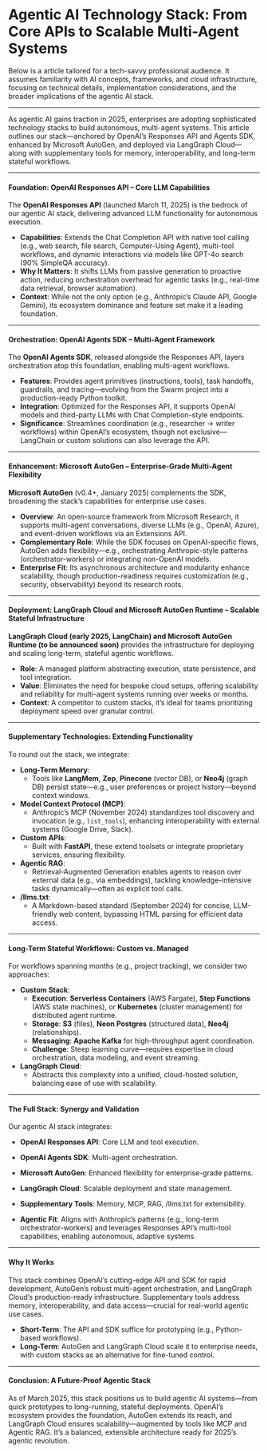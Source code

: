# Agentic AI Technology Stack: From Core APIs to Scalable Multi-Agent Systems

Below is a article tailored for a tech-savvy professional audience. It assumes familiarity with AI concepts, frameworks, and cloud infrastructure, focusing on technical details, implementation considerations, and the broader implications of the agentic AI stack.

---

As agentic AI gains traction in 2025, enterprises are adopting sophisticated technology stacks to build autonomous, multi-agent systems. This article outlines our stack—anchored by OpenAI’s Responses API and Agents SDK, enhanced by Microsoft AutoGen, and deployed via LangGraph Cloud—along with supplementary tools for memory, interoperability, and long-term stateful workflows.

---

#### Foundation: OpenAI Responses API – Core LLM Capabilities

The **OpenAI Responses API** (launched March 11, 2025) is the bedrock of our agentic AI stack, delivering advanced LLM functionality for autonomous execution.

- **Capabilities**: Extends the Chat Completion API with native tool calling (e.g., web search, file search, Computer-Using Agent), multi-tool workflows, and dynamic interactions via models like GPT-4o search (90% SimpleQA accuracy).
- **Why It Matters**: It shifts LLMs from passive generation to proactive action, reducing orchestration overhead for agentic tasks (e.g., real-time data retrieval, browser automation).
- **Context**: While not the only option (e.g., Anthropic’s Claude API, Google Gemini), its ecosystem dominance and feature set make it a leading foundation.

---

#### Orchestration: OpenAI Agents SDK – Multi-Agent Framework

The **OpenAI Agents SDK**, released alongside the Responses API, layers orchestration atop this foundation, enabling multi-agent workflows.

- **Features**: Provides agent primitives (instructions, tools), task handoffs, guardrails, and tracing—evolving from the Swarm project into a production-ready Python toolkit.
- **Integration**: Optimized for the Responses API, it supports OpenAI models and third-party LLMs with Chat Completion-style endpoints.
- **Significance**: Streamlines coordination (e.g., researcher → writer workflows) within OpenAI’s ecosystem, though not exclusive—LangChain or custom solutions can also leverage the API.

---

#### Enhancement: Microsoft AutoGen – Enterprise-Grade Multi-Agent Flexibility

**Microsoft AutoGen** (v0.4+, January 2025) complements the SDK, broadening the stack’s capabilities for enterprise use cases.

- **Overview**: An open-source framework from Microsoft Research, it supports multi-agent conversations, diverse LLMs (e.g., OpenAI, Azure), and event-driven workflows via an Extensions API.
- **Complementary Role**: While the SDK focuses on OpenAI-specific flows, AutoGen adds flexibility—e.g., orchestrating Anthropic-style patterns (orchestrator-workers) or integrating non-OpenAI models.
- **Enterprise Fit**: Its asynchronous architecture and modularity enhance scalability, though production-readiness requires customization (e.g., security, observability) beyond its research roots.

---

#### Deployment: LangGraph Cloud and Microsoft AutoGen Runtime – Scalable Stateful Infrastructure

**LangGraph Cloud (early 2025, LangChain) and Microsoft AutoGen Runtime (to be announced soon)** provides the infrastructure for deploying and scaling long-term, stateful agentic workflows.

- **Role**: A managed platform abstracting execution, state persistence, and tool integration.
- **Value**: Eliminates the need for bespoke cloud setups, offering scalability and reliability for multi-agent systems running over weeks or months.
- **Context**: A competitor to custom stacks, it’s ideal for teams prioritizing deployment speed over granular control.

---

#### Supplementary Technologies: Extending Functionality

To round out the stack, we integrate:

- **Long-Term Memory**: 
  - Tools like **LangMem**, **Zep**, **Pinecone** (vector DB), or **Neo4j** (graph DB) persist state—e.g., user preferences or project history—beyond context windows.
- **Model Context Protocol (MCP)**: 
  - Anthropic’s MCP (November 2024) standardizes tool discovery and invocation (e.g., `list_tools`), enhancing interoperability with external systems (Google Drive, Slack).
- **Custom APIs**: 
  - Built with **FastAPI**, these extend toolsets or integrate proprietary services, ensuring flexibility.
- **Agentic RAG**: 
  - Retrieval-Augmented Generation enables agents to reason over external data (e.g., via embeddings), tackling knowledge-intensive tasks dynamically—often as explicit tool calls.
- **/llms.txt**: 
  - A Markdown-based standard (September 2024) for concise, LLM-friendly web content, bypassing HTML parsing for efficient data access.

---

#### Long-Term Stateful Workflows: Custom vs. Managed

For workflows spanning months (e.g., project tracking), we consider two approaches:

- **Custom Stack**: 
  - **Execution**: **Serverless Containers** (AWS Fargate), **Step Functions** (AWS state machines), or **Kubernetes** (cluster management) for distributed agent runtime.
  - **Storage**: **S3** (files), **Neon Postgres** (structured data), **Neo4j** (relationships).
  - **Messaging**: **Apache Kafka** for high-throughput agent coordination.
  - **Challenge**: Steep learning curve—requires expertise in cloud orchestration, data modeling, and event streaming.
- **LangGraph Cloud**: 
  - Abstracts this complexity into a unified, cloud-hosted solution, balancing ease of use with scalability.

---

#### The Full Stack: Synergy and Validation

Our agentic AI stack integrates:
- **OpenAI Responses API**: Core LLM and tool execution.
- **OpenAI Agents SDK**: Multi-agent orchestration.
- **Microsoft AutoGen**: Enhanced flexibility for enterprise-grade patterns.
- **LangGraph Cloud**: Scalable deployment and state management.
- **Supplementary Tools**: Memory, MCP, RAG, /llms.txt for extensibility.

- **Agentic Fit**: Aligns with Anthropic’s patterns (e.g., long-term orchestrator-workers) and leverages Responses API’s multi-tool capabilities, enabling autonomous, adaptive systems.

---

#### Why It Works

This stack combines OpenAI’s cutting-edge API and SDK for rapid development, AutoGen’s robust multi-agent orchestration, and LangGraph Cloud’s production-ready infrastructure. Supplementary tools address memory, interoperability, and data access—crucial for real-world agentic use cases.

- **Short-Term**: The API and SDK suffice for prototyping (e.g., Python-based workflows).
- **Long-Term**: AutoGen and LangGraph Cloud scale it to enterprise needs, with custom stacks as an alternative for fine-tuned control.

---

#### Conclusion: A Future-Proof Agentic Stack

As of March 2025, this stack positions us to build agentic AI systems—from quick prototypes to long-running, stateful deployments. OpenAI’s ecosystem provides the foundation, AutoGen extends its reach, and LangGraph Cloud ensures scalability—augmented by tools like MCP and Agentic RAG. It’s a balanced, extensible architecture ready for 2025’s agentic revolution.

